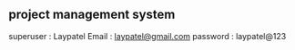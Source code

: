 ## project management system 

superuser : Laypatel
Email : laypatel@gmail.com
password : laypatel@123
